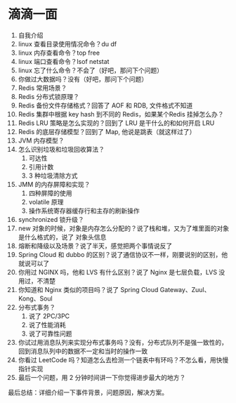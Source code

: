 # 滴滴一面

1. 自我介绍
2. linux 查看目录使用情况命令？du df
3. linux 内存查看命令？top free
4. linux 端口查看命令？lsof  netstat
5. linux 忘了什么命令？不会了（好吧，那问下个问题）
6. 你做过大数据吗？没有（好吧，那问下个问题）
7. Redis 常用场景？
8. Redis 分布式锁原理？
9. Redis 备份文件存储格式？回答了 AOF 和 RDB, 文件格式不知道
10. Redis 集群中根据 key hash 到不同的 Redis，如果某个Redis 挂掉怎么办？
11. Redis LRU 策略是怎么实现的？回到了 LRU 是干什么的和如何开启 LRU
12. Redis 的底层存储模型？回到了 Map, 他说是跳表（就这样过了）
13. JVM 内存模型？
14. 怎么识别垃圾和垃圾回收算法？
    1. 可达性
    2. 引用计数
    3. 3 种垃圾清除方式
15. JMM 的内存屏障和实现？
    1. 四种屏障的使用
    2. volatile 原理
    3. 操作系统寄存器缓存行和主存的刷新操作
16. synchronized 锁升级？
17. new 对象的时候，对象是内存怎么分配的？说了栈和堆，又为了堆里面的对象是什么格式的，说了 对象头信息
18. 熔断和降级以及场景？说了半天，感觉把两个事情说反了
19. Spring Cloud 和 dubbo 的区别？说了通信协议不一样，刚要说别的区别，他就说可以了
20. 你用过 NGINX 吗，他和 LVS 有什么区别？说了 Nginx 是七层负载，LVS 没用过，不清楚
21. 你知道和 Nginx 类似的项目吗？说了 Spring Cloud Gateway、Zuul、Kong、Soul
22. 分布式事务？
    1. 说了 2PC/3PC
    2. 说了性能消耗
    3. 说了可靠性问题
23. 你试过用消息队列来实现分布式事务吗？没有，分布式队列不是强一致性的，回到消息队列中的数据不一定和当时的操作一致
24. 你看过 LeetCode 吗？知道怎么去检测一个链表中有环吗？不怎么看，用快慢指针实现
25. 最后一个问题，用 2 分钟时间讲一下你觉得进步最大的地方？



最后总结：详细介绍一下事件背景，问题原因，解决方案。 



